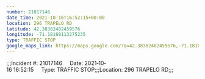 ```yaml
---
number: 21017146
date_time: 2021-10-16T16:52:15+00:00
location: 296 TRAPELO RD
latitude: 42.38382482459576
longitude: -71.18168113275235
type: TRAFFIC STOP
google_maps_link: https://maps.google.com/?q=42.38382482459576,-71.18168113275235
---
```


;;;Incident #: 21017146     Date: 2021‐10‐16 16:52:15     Type: TRAFFIC STOP;;;Location: 296 TRAPELO RD;;;
